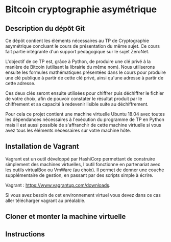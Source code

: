 # Bitcoin cryptographie asymétrique

## Description du dépôt Git

Ce dépôt contient les éléments nécessaires au TP de Cryptographie asymétrique concluant le cours de présentation du même sujet.
Ce cours fait partie intégrante d'un support pédagogique sur le sujet ZeroNet.

L'objectif de ce TP est, grâce à Python, de produire une clé privé à la manière de Bitcoin (utilisant la librairie du même nom).
Nous utiliserons ensuite les formules mathématiques présentées dans le cours pour produire une clé publique à partir de cette clé privé, ainsi qu'une adresse à partir de cette adresse.

Ces deux clés seront ensuite utilisées pour chiffrer puis déchiffrer le fichier de votre choix, afin de pouvoir constater le résultat produit par le chiffrement et sa capacité à redevenir lisible suite au déchiffrement.


Pour cela ce projet contient une machine virtuelle Ubuntu 18.04 avec toutes les dépendances nécessaires à l'exécution du programme de TP en Python mais il est aussi possible de s'affranchir de cette machine virtuelle si vous avez tous les éléments nécessaires sur votre machine hôte.

## Installation de Vagrant

Vagrant est un outil développé par HashiCorp permettant de construire simplement des machines virtuelles, l'outil fonctionne en partenariat avec les outils virtualBox ou VmWare (au choix). Il permet de donner une couche supplémentaire de gestion, en passant par des scripts simple à écrire.

Vagrant : https://www.vagrantup.com/downloads.

Si vous avez besoin de cet environnement virtuel vous devez dans ce cas aller télécharger vagrant au préalable.

## Cloner et monter la machine virtuelle

## Instructions